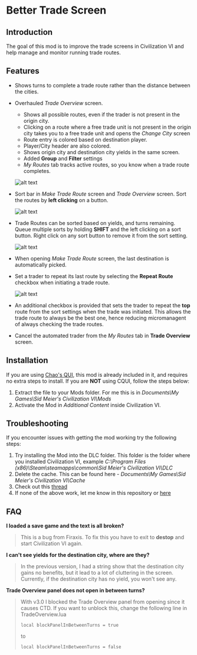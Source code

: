 # Better Trade Screen

## Introduction
The goal of this mod is to improve the trade screens in Civilization VI and help manage and monitor running trade routes.

## Features
* Shows turns to complete a trade route rather than the distance between the cities.

* Overhauled *Trade Overview* screen.
	* Shows all possible routes, even if the trader is not present in the origin city.
	* Clicking on a route where a free trade unit is not present in the origin city takes you to a free trade unit and opens the *Change City* screen
	* Route entry is colored based on destination player.
	* Player/City header are also colored.
	* Shows origin city and destination city yields in the same screen.
	* Added **Group** and **Filter** settings
	* *My Routes* tab tracks active routes, so you know when a trade route completes.

	![alt text](http://i.imgur.com/3G1PAdh.jpg?1 "Overhauled Trade Overview screen")

* Sort bar in *Make Trade Route* screen and *Trade Overview* screen. Sort the routes by **left clicking** on a button.

	![alt text](http://i.imgur.com/QUTDQYe.jpg "Sort bar - Trade Overview")

* Trade Routes can be sorted based on yields, and turns remaining. Queue multiple sorts by holding **SHIFT** and the left clicking on a sort button. Right click on any sort button to remove it from the sort setting.

	![alt text](http://i.imgur.com/C1T7kPL.jpg?1 "Multiple Sort example")

* When opening *Make Trade Route* screen, the last destination is automatically picked.

* Set a trader to repeat its last route by selecting the **Repeat Route** checkbox when initiating a trade route.

	![alt text](http://i.imgur.com/faLa0b3.jpg "Repeat Route checkbox")

* An additional checkbox is provided that sets the trader to repeat the **top** route from the sort settings when the trade was initiated. This allows the trade route to always be the best one, hence reducing micromanagent of always checking the trade routes.

* Cancel the automated trader from the *My Routes* tab in **Trade Overview** screen.

## Installation
If you are using [Chao's QUI](https://github.com/chaorace/cqui), this mod is already included in it, and requires no extra steps to install. If you are **NOT** using CQUI, follow the steps below:

1. Extract the file to your Mods folder. For me this is in *Documents\My Games\Sid Meier's Civilization VI\Mods*
2. Activate the Mod in *Additional Content* inside Civilization VI.

## Troubleshooting
If you encounter issues with getting the mod working try the following steps:
1. Try installing the Mod into the DLC folder. This folder is the folder where you installed Civilization VI, example *C:\Program Files (x86)\Steam\steamapps\common\Sid Meier's Civilization VI\DLC*
2. Delete the cache. This can be found here - *Documents\My Games\Sid Meier's Civilization VI\Cache*
3. Check out this [thread](https://forums.civfanatics.com/threads/mods-not-working-at-all-help.606288/)
4. If none of the above work, let me know in this repository or [here](https://forums.civfanatics.com/threads/more-lenses.606150/)

## FAQ
**I loaded a save game and the text is all broken?**
> This is a bug from Firaxis. To fix this you have to exit to **destop** and start Civilization VI again.

**I can't see yields for the destination city, where are they?**
>In the previous version, I had a string show that the destination city gains no benefits, but it lead to a lot of cluttering in the screen. Currently, if the destination city has no yield, you won't see any.

**Trade Overview panel does not open in between turns?**
>With v3.0 I blocked the Trade Overview panel from opening since it causes CTD. If you want to unblock this, change the following line in TradeOverview.lua
>
>`local blockPanelInBetweenTurns = true`
>
>to
>
>`local blockPanelInBetweenTurns = false`
